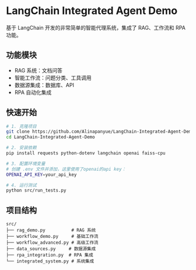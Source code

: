 # LangChain Integrated Agent Demo

基于 LangChain 开发的非常简单的智能代理系统，集成了 RAG、工作流和 RPA 功能。

## 功能模块

- RAG 系统：文档问答
- 智能工作流：问题分类、工具调用
- 数据源集成：数据库、API
- RPA 自动化集成

## 快速开始

```bash
# 1. 克隆项目
git clone https://github.com/Alinapanyue/LangChain-Integrated-Agent-Demo.git
cd LangChain-Integrated-Agent-Demo

# 2. 安装依赖
pip install requests python-dotenv langchain openai faiss-cpu

# 3. 配置环境变量
# 创建 .env 文件并添加，这里使用了openai的api key：
OPENAI_API_KEY=your_api_key

# 4. 运行测试
python src/run_tests.py
```

## 项目结构

```
src/
├── rag_demo.py          # RAG 系统  
├── workflow_demo.py     # 基础工作流
├── workflow_advanced.py # 高级工作流
├── data_sources.py     # 数据源集成
├── rpa_integration.py  # RPA 集成
└── integrated_system.py # 系统集成
```